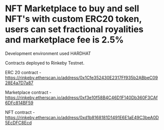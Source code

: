 # NFT Marketplace to buy and sell NFT's with custom ERC20 token, users can set fractional royalities and marketplace fee is 2.5% 

Development environment used HARDHAT

Contracts deployed to Rinkeby Testnet.

ERC 20 contract - https://rinkeby.etherscan.io/address/0x1Cfe352430E2317Ff935b2ABbeC0928E4a7D7a87

Marketplace contract - https://rinkeby.etherscan.io/address/0xf3e10f58B4C46D1F140Db360F3CAf6DFc814BF59

NFT contract - https://rinkeby.etherscan.io/address/0xd1b8168181D1491E6E1aE49C3beA0D5EcDFC8Ecd
